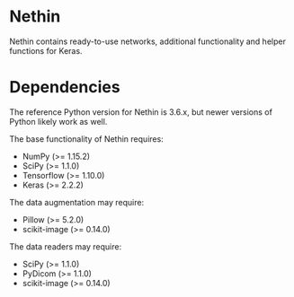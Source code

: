# Nethin
Nethin contains ready-to-use networks, additional functionality and helper
functions for Keras.

# Dependencies
The reference Python version for Nethin is 3.6.x, but newer versions of Python
likely work as well.

The base functionality of Nethin requires:

 * NumPy (>= 1.15.2)
 * SciPy (>= 1.1.0)
 * Tensorflow (>= 1.10.0)
 * Keras (>= 2.2.2)

The data augmentation may require:
 * Pillow (>= 5.2.0)
 * scikit-image (>= 0.14.0)

The data readers may require:
 * SciPy (>= 1.1.0)
 * PyDicom (>= 1.1.0)
 * scikit-image (>= 0.14.0)
